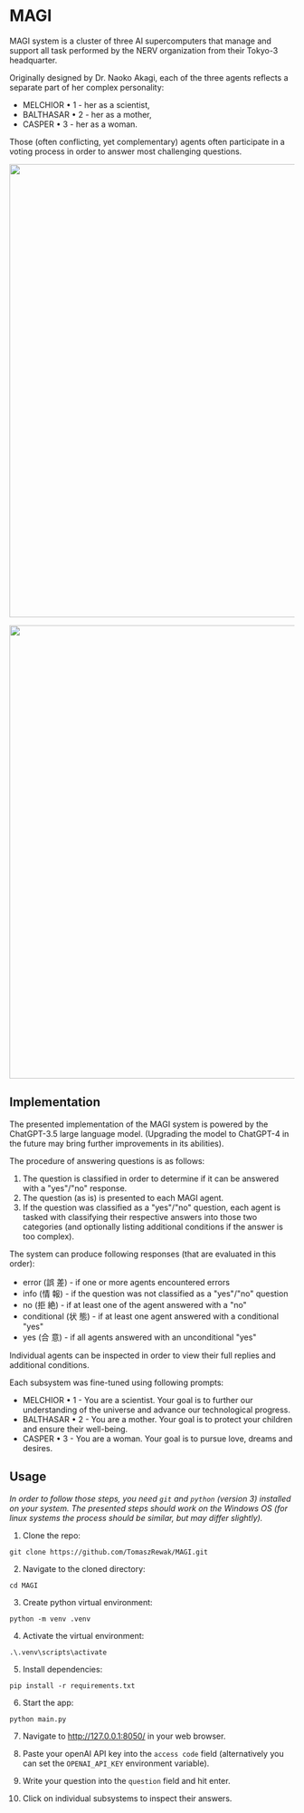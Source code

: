 # MAGI

MAGI system is a cluster of three AI supercomputers that manage and support all task performed by the NERV organization from their Tokyo-3 headquarter.

Originally designed by Dr. Naoko Akagi, each of the three agents reflects a separate part of her complex personality:
- MELCHIOR • 1 - her as a scientist,
- BALTHASAR • 2 - her as a mother,
- CASPER • 3 - her as a woman.

Those (often conflicting, yet complementary) agents often participate in a voting process in order to answer most challenging questions. 

<p align="center">
  <img src="https://raw.githubusercontent.com/TomaszRewak/MAGI/master/examples/example_1.gif" width=800/>
</p>

<p align="center">
  <img src="https://raw.githubusercontent.com/TomaszRewak/MAGI/master/examples/example_2.gif" width=800/>
</p>

## Implementation

The presented implementation of the MAGI system is powered by the ChatGPT-3.5 large language model. (Upgrading the model to ChatGPT-4 in the future may bring further improvements in its abilities).

The procedure of answering questions is as follows:
1. The question is classified in order to determine if it can be answered with a "yes"/"no" response.
2. The question (as is) is presented to each MAGI agent.
3. If the question was classified as a "yes"/"no" question, each agent is tasked with classifying their respective answers into those two categories (and optionally listing additional conditions if the answer is too complex).

The system can produce following responses (that are evaluated in this order):
- error (誤 差) - if one or more agents encountered errors
- info (情 報) - if the question was not classified as a "yes"/"no" question
- no (拒 絶) - if at least one of the agent answered with a "no"
- conditional (状 態) - if at least one agent answered with a conditional "yes"
- yes (合 意) - if all agents answered with an unconditional "yes"

Individual agents can be inspected in order to view their full replies and additional conditions.

Each subsystem was fine-tuned using following prompts:
- MELCHIOR • 1 - You are a scientist. Your goal is to further our understanding of the universe and advance our technological progress.
- BALTHASAR • 2 - You are a mother. Your goal is to protect your children and ensure their well-being.
- CASPER • 3 - You are a woman. Your goal is to pursue love, dreams and desires.

## Usage

*In order to follow those steps, you need `git` and `python` (version 3) installed on your system. The presented steps should work on the Windows OS (for linux systems the process should be similar, but may differ slightly).*

1. Clone the repo:

```
git clone https://github.com/TomaszRewak/MAGI.git
```

2. Navigate to the cloned directory:

```
cd MAGI
```

3. Create python virtual environment:

```
python -m venv .venv
```

4. Activate the virtual environment:

```
.\.venv\scripts\activate
```

5. Install dependencies:

```
pip install -r requirements.txt
```

6. Start the app:

```
python main.py
```

7. Navigate to http://127.0.0.1:8050/ in your web browser.

8. Paste your openAI API key into the `access code` field (alternatively you can set the `OPENAI_API_KEY` environment variable).

9. Write your question into the `question` field and hit enter.

10. Click on individual subsystems to inspect their answers.
